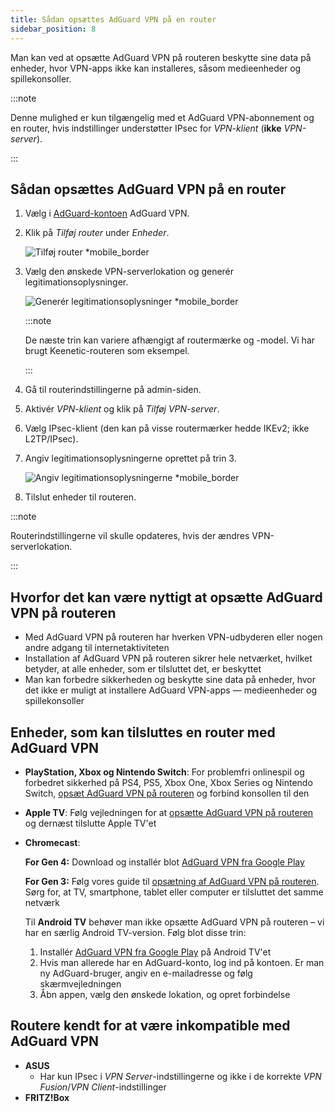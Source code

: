 ```yaml
---
title: Sådan opsættes AdGuard VPN på en router
sidebar_position: 8
---
```


Man kan ved at opsætte AdGuard VPN på routeren beskytte sine data på enheder, hvor VPN-apps ikke kan installeres, såsom medieenheder og spillekonsoller.

:::note

Denne mulighed er kun tilgængelig med et AdGuard VPN-abonnement og en router, hvis indstillinger understøtter IPsec for _VPN-klient_ (**ikke** _VPN-server_).

:::

## Sådan opsættes AdGuard VPN på en router

1. Vælg i [AdGuard-kontoen](https://auth.adguard.com/login.html) AdGuard VPN.

2. Klik på _Tilføj router_ under _Enheder_.

   ![Tilføj router \*mobile\_border](https://cdn.adguardvpn.com/content/kb/vpn/general/2_year.jpg)

3. Vælg den ønskede VPN-serverlokation og generér legitimationsoplysninger.

   ![Generér legitimationsoplysninger \*mobile\_border](https://cdn.adguardvpn.com/content/kb/vpn/general/configure_router.png)

   :::note

   De næste trin kan variere afhængigt af routermærke og -model. Vi har brugt Keenetic-routeren som eksempel.

   :::

4. Gå til routerindstillingerne på admin-siden.

5. Aktivér _VPN-klient_ og klik på _Tilføj VPN-server_.

6. Vælg IPsec-klient (den kan på visse routermærker hedde IKEv2; ikke L2TP/IPsec).

7. Angiv legitimationsoplysningerne oprettet på trin 3.

   ![Angiv legitimationsoplysningerne \*mobile\_border](https://cdn.adguardvpn.com/content/kb/vpn/general/vpn_connection.jpg)

8. Tilslut enheder til routeren.

:::note

Routerindstillingerne vil skulle opdateres, hvis der ændres VPN-serverlokation.

:::

## Hvorfor det kan være nyttigt at opsætte AdGuard VPN på routeren

- Med AdGuard VPN på routeren har hverken VPN-udbyderen eller nogen andre adgang til internetaktiviteten
- Installation af AdGuard VPN på routeren sikrer hele netværket, hvilket betyder, at alle enheder, som er tilsluttet det, er beskyttet
- Man kan forbedre sikkerheden og beskytte sine data på enheder, hvor det ikke er muligt at installere AdGuard VPN-apps — medieenheder og spillekonsoller

## Enheder, som kan tilsluttes en router med AdGuard VPN

- **PlayStation, Xbox og Nintendo Switch**: For problemfri onlinespil og forbedret sikkerhed på PS4, PS5, Xbox One, Xbox Series og Nintendo Switch, [opsæt AdGuard VPN på routeren](#how-to-set-up-adguard-vpn-on-your-router) og forbind konsollen til den

- **Apple TV**: Følg vejledningen for at [opsætte AdGuard VPN på routeren](#how-to-set-up-adguard-vpn-on-your-router) og dernæst tilslutte Apple TV'et

- **Chromecast**:

  **For Gen 4:** Download og installér blot [AdGuard VPN fra Google Play](https://play.google.com/store/apps/details?id=com.adguard.vpn)

  **For Gen 3:** Følg vores guide til [opsætning af AdGuard VPN på routeren](#how-to-set-up-adguard-vpn-on-your-router). Sørg for, at TV, smartphone, tablet eller computer er tilsluttet det samme netværk

  Til **Android TV** behøver man ikke opsætte AdGuard VPN på routeren – vi har en særlig Android TV-version. Følg blot disse trin:

  1. Installér [AdGuard VPN fra Google Play](https://play.google.com/store/apps/details?id=com.adguard.vpn) på Android TV'et
  2. Hvis man allerede har en AdGuard-konto, log ind på kontoen. Er man ny AdGuard-bruger, angiv en e-mailadresse og følg skærmvejledningen
  3. Åbn appen, vælg den ønskede lokation, og opret forbindelse

## Routere kendt for at være inkompatible med AdGuard VPN

- **ASUS**
  - Har kun IPsec i _VPN Server_-indstillingerne og ikke i de korrekte _VPN Fusion_/_VPN Client_-indstillinger
- **FRITZ!Box**
